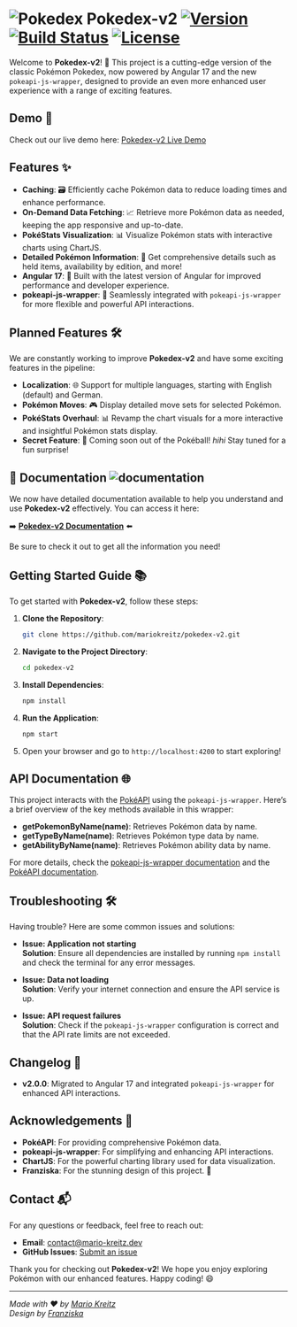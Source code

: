 # ![Pokedex](https://raw.githubusercontent.com/PokeAPI/sprites/master/sprites/items/master-ball.png) Pokedex-v2 [![Version](https://img.shields.io/github/v/release/mariokreitz/pokedex-v2.svg)](https://github.com/mariokreitz/pokedex-v2/releases) [![Build Status](https://github.com/mariokreitz/pokedex-v2/actions/workflows/main.yml/badge.svg)](https://github.com/mariokreitz/pokedex-v2/actions/workflows/main.yml) [![License](https://img.shields.io/github/license/mariokreitz/pokedex-v2.svg)](LICENSE)


Welcome to **Pokedex-v2**! 🎉 This project is a cutting-edge version of the classic Pokémon Pokedex, now powered by Angular 17 and the new `pokeapi-js-wrapper`, designed to provide an even more enhanced user experience with a range of exciting features.

## Demo 🎥

Check out our live demo here: [Pokedex-v2 Live Demo](https://pokedex.mario-kreitz.dev/)

## Features ✨

- **Caching**: 🗃️ Efficiently cache Pokémon data to reduce loading times and enhance performance.
- **On-Demand Data Fetching**: 📈 Retrieve more Pokémon data as needed, keeping the app responsive and up-to-date.
- **PokéStats Visualization**: 📊 Visualize Pokémon stats with interactive charts using ChartJS.
- **Detailed Pokémon Information**: 📜 Get comprehensive details such as held items, availability by edition, and more!
- **Angular 17**: 🚀 Built with the latest version of Angular for improved performance and developer experience.
- **pokeapi-js-wrapper**: 🔌 Seamlessly integrated with `pokeapi-js-wrapper` for more flexible and powerful API interactions.

## Planned Features 🛠️

We are constantly working to improve **Pokedex-v2** and have some exciting features in the pipeline:

- **Localization**: 🌐 Support for multiple languages, starting with English (default) and German.
- **Pokémon Moves**: 🎮 Display detailed move sets for selected Pokémon.
- **PokéStats Overhaul**: 📊 Revamp the chart visuals for a more interactive and insightful Pokémon stats display.
- **Secret Feature**: 🤫 Coming soon out of the Pokéball! *hihi* Stay tuned for a fun surprise!

## 📖 **Documentation** ![documentation](https://pokedex.mario-kreitz.dev/documentation/images/coverage-badge-documentation.svg)


We now have detailed documentation available to help you understand and use **Pokedex-v2** effectively. You can access it here:

➡️ [**Pokedex-v2 Documentation**](https://pokedex.mario-kreitz.dev/documentation/index.html) ⬅️

Be sure to check it out to get all the information you need!

## Getting Started Guide 📚

To get started with **Pokedex-v2**, follow these steps:

1. **Clone the Repository**:

   ```bash
   git clone https://github.com/mariokreitz/pokedex-v2.git
   ```

2. **Navigate to the Project Directory**:

   ```bash
   cd pokedex-v2
   ```

3. **Install Dependencies**:

   ```bash
   npm install
   ```

4. **Run the Application**:

   ```bash
   npm start
   ```

5. Open your browser and go to `http://localhost:4200` to start exploring!

## API Documentation 🌐

This project interacts with the [PokéAPI](https://pokeapi.co/) using the `pokeapi-js-wrapper`. Here’s a brief overview of the key methods available in this wrapper:

- **getPokemonByName(name)**: Retrieves Pokémon data by name.
- **getTypeByName(name)**: Retrieves Pokémon type data by name.
- **getAbilityByName(name)**: Retrieves Pokémon ability data by name.

For more details, check the [pokeapi-js-wrapper documentation](https://github.com/PokeAPI/pokeapi-js-wrapper) and the [PokéAPI documentation](https://pokeapi.co/docs/v2).

## Troubleshooting 🛠️

Having trouble? Here are some common issues and solutions:

- **Issue: Application not starting**  
  **Solution**: Ensure all dependencies are installed by running `npm install` and check the terminal for any error messages.

- **Issue: Data not loading**  
  **Solution**: Verify your internet connection and ensure the API service is up.

- **Issue: API request failures**  
  **Solution**: Check if the `pokeapi-js-wrapper` configuration is correct and that the API rate limits are not exceeded.

## Changelog 📅

- **v2.0.0**: Migrated to Angular 17 and integrated `pokeapi-js-wrapper` for enhanced API interactions.

## Acknowledgements 🙏

- **PokéAPI**: For providing comprehensive Pokémon data.
- **pokeapi-js-wrapper**: For simplifying and enhancing API interactions.
- **ChartJS**: For the powerful charting library used for data visualization.
- **Franziska**: For the stunning design of this project. 💖

## Contact 📬

For any questions or feedback, feel free to reach out:

- **Email**: [contact@mario-kreitz.dev](mailto:contact@mario-kreitz.dev)
- **GitHub Issues**: [Submit an issue](https://github.com/mariokreitz/pokedex-v2/issues)

Thank you for checking out **Pokedex-v2**! We hope you enjoy exploring Pokémon with our enhanced features. Happy coding! 😄

---

_Made with ❤️ by [Mario Kreitz](https://github.com/mariokreitz)_  
_Design by [Franziska](https://www.instagram.com/18ago/)_
